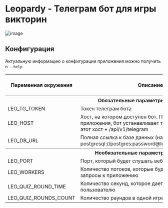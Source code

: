 # Leopardy - Телеграм бот для игры викторин

![image](https://user-images.githubusercontent.com/7967826/200128044-44605293-c188-422a-af1a-9609113b0f36.png)

## Конфигурация

Актуальную информацию о конфигурации приложения можно получить в `--help`

<table>
    <tr>
        <th>Переменная окружения</th>
        <th>Описание</th>
        <th>Значение по умолчанию</th>
    </tr>
    <tr>
        <th colspan=4>Обязательные параметры</th>
    </tr>
    <tr>
        <td>LEO_TG_TOKEN</td>
        <td>Токен телеграм бота</td>
        <td></td>
    </tr>
    <tr>
        <td>LEO_HOST</td>
        <td>Хост, на котором доступен бот. При запуске приложения, бот устанавливает телеграм вебхук на этот хост + /api/v1/telegram</td>
        <td></td>
    </tr>
    <tr>
        <td>LEO_DB_URL</td>
        <td>Полная ссылка к базе данных (напр. postgresql://postgres:password@localhost:5432/leopardy)</td>
        <td></td>
    </tr>
    <tr>
        <th colspan=4>Необязательные параметры</th>
    </tr>
    <tr>
        <td>LEO_PORT</td>
        <td>Порт, который будет слушать веб сервер бота</td>
        <td>8888</td>
    </tr>
    <tr>
        <td>LEO_WORKERS</td>
        <td>Количество потоков, которые будут обрабатывать запросы к приложению</td>
        <td>4</td>
    </tr>
    <tr>
        <td>LEO_QUIZ_ROUND_TIME</td>
        <td>Количество секунд, которое дается на ответ пользователю</td>
        <td>15</td>
    </tr>
    <tr>
        <td>LEO_QUIZ_ROUNDS_COUNT</td>
        <td>Количество раундов в одной игре</td>
        <td>5</td>
    </tr>
</table>
